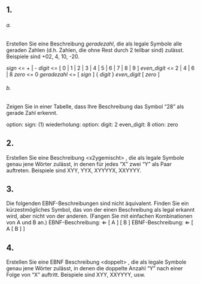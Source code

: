 
## 1.
###### a.
Erstellen Sie eine Beschreibung *geradezahl*, die als legale Symbole alle geraden Zahlen (d.h. Zahlen, die ohne Rest durch 2 teilbar sind) zulässt. Beispiele sind +02, 4, 10, -20.

*sign* <= + | - 
*digit* <= \[ 0 | 1 | 2 | 3 | 4 | 5 | 6 | 7 | 8 | 9 ]
*even_digit* <= 2 | 4 | 6 | 8
*zero* <= 0
*geradezahl* <= \[ *sign* ] { *digit* } *even_digit* \[ *zero* ]

###### b.
Zeigen Sie in einer Tabelle, dass Ihre Beschreibung das Symbol “28” als gerade Zahl erkennt.

option: sign:
(1) wiederholung: option: digit: 2
even_digit: 8
otion: zero


## 2.
Erstellen Sie eine Beschreibung \<x2ygemischt\> , die als legale Symbole genau jene Wörter zulässt, in denen für jedes “X” zwei “Y” als Paar auftreten. Beispiele sind XYY, YYX, XYYYYX, XXYYYY.

## 3. 
Die folgenden EBNF-Beschreibungen sind nicht äquivalent. Finden Sie ein kürzestmögliches Symbol, das von der einen Beschreibung als legal erkannt wird, aber nicht von der anderen. (Fangen Sie mit einfachen Kombinationen von A und B an.)
EBNF-Beschreibung: ⇐ \[ A \] \[ B \]
EBNF-Beschreibung: ⇐ \[ A \[ B \] \]


## 4.
Erstellen Sie eine EBNF Beschreibung \<doppelt\> , die als legale Symbole genau jene Wörter zulässt, in denen die doppelte Anzahl “Y” nach einer Folge von “X” auftritt. Beispiele sind XYY, XXYYYY, usw.

